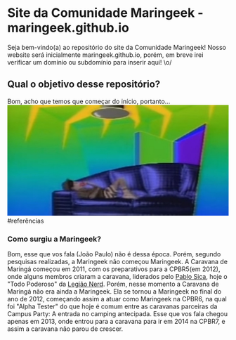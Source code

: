 # Site da Comunidade Maringeek - maringeek.github.io

Seja bem-vindo(a) ao repositório do site da Comunidade Maringeek!
Nosso website será inicialmente maringeek.github.io, porém, em breve irei verificar um domínio ou subdomínio para inserir aqui! \o/

## Qual o objetivo desse repositório?
Bom, acho que temos que começar do início, portanto...
![Senta que lá vem a história!](https://raw.githubusercontent.com/maringeek/maringeek.github.io/master/readme/sentaquelavemhistoria-cultura.jpg)
\#referências

### Como surgiu a Maringeek?
Bom, esse que vos fala (João Paulo) não é dessa época. Porém, segundo pesquisas realizadas, a Maringeek não começou Maringeek.
A Caravana de Maringá começou em 2011, com os preparativos para a CPBR5(em 2012), onde alguns membros criaram a caravana, liderados pelo [Pablo Sica](https://www.facebook.com/sicapablo), hoje o "Todo Poderoso" da [Legião Nerd](https://www.legiaonerd.com.br/). Porém, nesse momento a Caravana de Maringá não era ainda a Maringeek. Ela se tornou a Maringeek no final do ano de 2012, começando assim a atuar como Maringeek na CPBR6, na qual foi "Alpha Tester" do que hoje é comum entre as caravanas parceiras da Campus Party: A entrada no camping antecipada.
Esse que vos fala chegou apenas em 2013, onde entrou para a caravana para ir em 2014 na CPBR7, e assim a caravana não parou de crescer.
